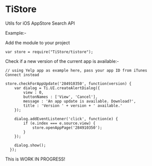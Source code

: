 TiStore
=======

Utils for iOS AppStore Search API

Example:-

Add the module to your project

  	var store = require("TiStore/tistore");
	
Check if a new version of the current app is available:-

	// using Yelp app as example here, pass your app ID from iTunes Connect instead

	store.checkForAppUpdate('284910350', function(version) {
	    var dialog = Ti.UI.createAlertDialog({
	  		view : 0,
	  		buttonNames : ['View', 'Cancel'],
	  		message : 'An app update is available. Download?',
	  		title : 'Version ' + version + ' available.'
	  	});
	  	
	  	dialog.addEventListener('click', function(e) {
	  		if (e.index === e.source.view) {
	  			store.openAppPage('284910350');
	  		}
	  	});
	  		
	  	dialog.show();
	  });

This is WORK IN PROGRESS!
